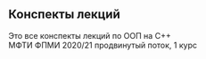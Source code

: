 ## Конспекты лекций

Это все конспекты лекций по ООП на C++  
МФТИ ФПМИ 2020/21 продвинутый поток, 1 курс
